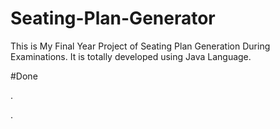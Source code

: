 # Seating-Plan-Generator

This is My Final Year Project of Seating Plan Generation During Examinations. It is totally developed using Java Language.

























#Done








































































.




































































































































































































































































































































































































































































































.






































